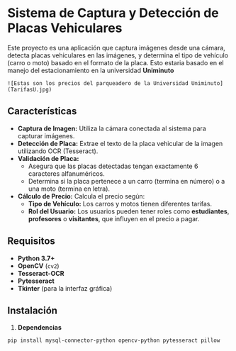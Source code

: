 # Sistema de Captura y Detección de Placas Vehiculares

Este proyecto es una aplicación que captura imágenes desde una cámara, detecta placas vehiculares en las imágenes, y determina el tipo de vehículo (carro o moto) basado en el formato de la placa. Esto estaria basado en el manejo del estacionamiento en la universidad **Uniminuto**

`![Estas son los precios del parqueadero de la Universidad Uniminuto](TarifasU.jpg)`

## Características

- **Captura de Imagen:** Utiliza la cámara conectada al sistema para capturar imágenes.
- **Detección de Placa:** Extrae el texto de la placa vehicular de la imagen utilizando OCR (Tesseract).
- **Validación de Placa:**
  - Asegura que las placas detectadas tengan exactamente 6 caracteres alfanuméricos.
  - Determina si la placa pertenece a un carro (termina en número) o a una moto (termina en letra).
- **Cálculo de Precio:** Calcula el precio según:
  - **Tipo de Vehículo:** Los carros y motos tienen diferentes tarifas.
  - **Rol del Usuario:** Los usuarios pueden tener roles como **estudiantes**, **profesores** o **visitantes**, que influyen en el precio a pagar.

## Requisitos

- **Python 3.7+**
- **OpenCV** (`cv2`)
- **Tesseract-OCR**
- **Pytesseract**
- **Tkinter** (para la interfaz gráfica)

## Instalación

1. **Dependencias**

```
pip install mysql-connector-python opencv-python pytesseract pillow
```

